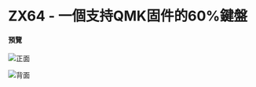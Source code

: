 # ZX64 - 一個支持QMK固件的60%鍵盤

#### 預覽 
![正面](/repository/assets/rev0正面?raw=true "正面")

![背面](/repository/assets/rev0背面.png?raw=true "背面")